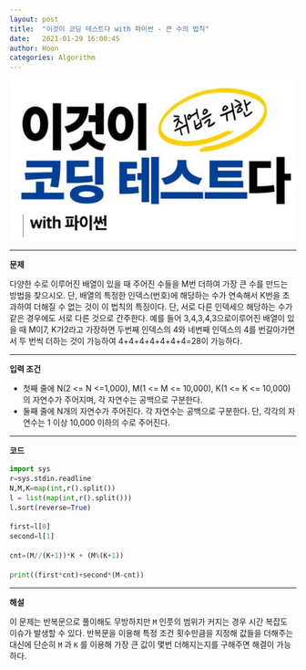 ```yaml
---
layout: post
title:  "이것이 코딩 테스트다 with 파이썬 - 큰 수의 법칙"
date:   2021-01-29 16:00:45
author: Hoon
categories: Algorithm
---
```


![이코테.PNG](https://github.com/hoon-923/hoon-923.github.io/blob/main/_images/%EC%9D%B4%EC%BD%94%ED%85%8C.PNG?raw=true)

----

**문제** 

다양한 수로 이루어진 배열이 있을 때 주어진 수들을 M번 더하여 가장 큰 수를 만드는 방법을 찾으시오. 단, 배열의 특정한 인덱스(번호)에 해당하는 수가 연속해서 K번을 초과하여 더해질 수 없는 것이 이 법칙의 특징이다. 단, 서로 다른 인덱세으 해당하는 수가 같은 경우에도 서로 다른 것으로 간주한다. 예를 들어 3,4,3,4,3으로이루어진 배열이 있을 때 M이7, K가2라고 가장하면 두번째 인덱스의 4와 네번째 인덱스의 4를 번갈아가면서 두 번씩 더하는 것이 가능하여 4+4+4+4+4+4+4=28이 가능하다.

----

**입력 조건**

* 첫째 줄에 N(2 <= N <=1,000), M(1 <= M <= 10,000), K(1 <= K <= 10,000)의 자연수가 주어지며, 각 자연수는 공백으로 구분한다.
* 둘째 줄에 N개의 자연수가 주어진다. 각 자연수는 공백으로 구분한다. 단, 각각의 자연수는 1 이상 10,000 이하의 수로 주어진다.

----

**코드**

```python
import sys
r=sys.stdin.readline
N,M,K=map(int,r().split())
l = list(map(int,r().split()))
l.sort(reverse=True)

first=l[0]
second=l[1]

cnt=(M//(K+1))*K + (M%(K+1))

print((first*cnt)+second*(M-cnt))
```



----

**해설**

이 문제는 반복문으로 풀이해도 무방하지만 `M` 인풋의 범위가 커지는 경우 시간 복잡도 이슈가 발생할 수 있다.  반복문을 이용해 특정 조건 횟수만큼을 지정해 값들을 더해주는 대신에 단순히 `M` 과 `K` 를 이용해 가장 큰 값이 몇번 더해지는지를 구해주면 해결이 가능하다.